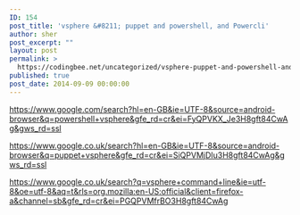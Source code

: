 ```yaml
---
ID: 154
post_title: 'vsphere &#8211; puppet and powershell, and Powercli'
author: sher
post_excerpt: ""
layout: post
permalink: >
  https://codingbee.net/uncategorized/vsphere-puppet-and-powershell-and-powercli
published: true
post_date: 2014-09-09 00:00:00
---
```

https://www.google.com/search?hl=en-GB&ie=UTF-8&source=android-browser&q=powershell+vsphere&gfe_rd=cr&ei=FyQPVKX_Je3H8gft84CwAg&gws_rd=ssl

https://www.google.co.uk/search?hl=en-GB&ie=UTF-8&source=android-browser&q=puppet+vsphere&gfe_rd=cr&ei=SiQPVMjDIu3H8gft84CwAg&gws_rd=ssl

https://www.google.co.uk/search?q=vsphere+command+line&ie=utf-8&oe=utf-8&aq=t&rls=org.mozilla:en-US:official&client=firefox-a&channel=sb&gfe_rd=cr&ei=PGQPVMfrBO3H8gft84CwAg